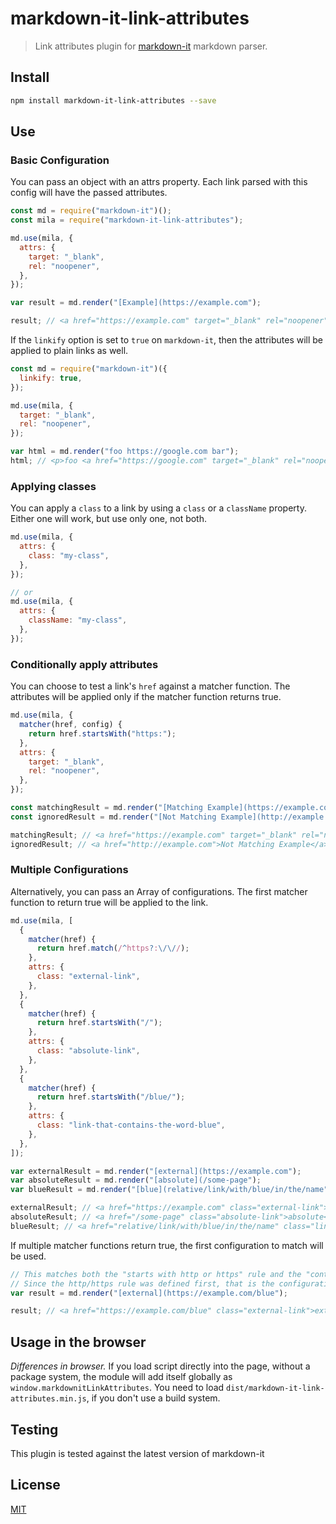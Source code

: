 # markdown-it-link-attributes

> Link attributes plugin for [markdown-it](https://github.com/markdown-it/markdown-it) markdown parser.

## Install

```bash
npm install markdown-it-link-attributes --save
```

## Use

### Basic Configuration

You can pass an object with an attrs property. Each link parsed with this config will have the passed attributes.

```js
const md = require("markdown-it")();
const mila = require("markdown-it-link-attributes");

md.use(mila, {
  attrs: {
    target: "_blank",
    rel: "noopener",
  },
});

var result = md.render("[Example](https://example.com");

result; // <a href="https://example.com" target="_blank" rel="noopener">Example</a>
```

If the `linkify` option is set to `true` on `markdown-it`, then the attributes will be applied to plain links as well.

```js
const md = require("markdown-it")({
  linkify: true,
});

md.use(mila, {
  target: "_blank",
  rel: "noopener",
});

var html = md.render("foo https://google.com bar");
html; // <p>foo <a href="https://google.com" target="_blank" rel="noopener">https://google.com</a> bar</p>
```

### Applying classes

You can apply a `class` to a link by using a `class` or a `className` property. Either one will work, but use only one, not both.

```js
md.use(mila, {
  attrs: {
    class: "my-class",
  },
});

// or
md.use(mila, {
  attrs: {
    className: "my-class",
  },
});
```

### Conditionally apply attributes

You can choose to test a link's `href` against a matcher function. The attributes will be applied only if the matcher function returns true.

```js
md.use(mila, {
  matcher(href, config) {
    return href.startsWith("https:");
  },
  attrs: {
    target: "_blank",
    rel: "noopener",
  },
});

const matchingResult = md.render("[Matching Example](https://example.com");
const ignoredResult = md.render("[Not Matching Example](http://example.com");

matchingResult; // <a href="https://example.com" target="_blank" rel="noopener">Matching Example</a>
ignoredResult; // <a href="http://example.com">Not Matching Example</a>
```

### Multiple Configurations

Alternatively, you can pass an Array of configurations. The first matcher function to return true will be applied to the link.

```js
md.use(mila, [
  {
    matcher(href) {
      return href.match(/^https?:\/\//);
    },
    attrs: {
      class: "external-link",
    },
  },
  {
    matcher(href) {
      return href.startsWith("/");
    },
    attrs: {
      class: "absolute-link",
    },
  },
  {
    matcher(href) {
      return href.startsWith("/blue/");
    },
    attrs: {
      class: "link-that-contains-the-word-blue",
    },
  },
]);

var externalResult = md.render("[external](https://example.com");
var absoluteResult = md.render("[absolute](/some-page");
var blueResult = md.render("[blue](relative/link/with/blue/in/the/name");

externalResult; // <a href="https://example.com" class="external-link">external</a>
absoluteResult; // <a href="/some-page" class="absolute-link">absolute</a>
blueResult; // <a href="relative/link/with/blue/in/the/name" class="link-that-contains-the-word-blue">blue</a>
```

If multiple matcher functions return true, the first configuration to match will be used.

```js
// This matches both the "starts with http or https" rule and the "contains the word blue" rule.
// Since the http/https rule was defined first, that is the configuration that is used.
var result = md.render("[external](https://example.com/blue");

result; // <a href="https://example.com/blue" class="external-link">external</a>
```

## Usage in the browser

_Differences in browser._ If you load script directly into the page, without a package system, the module will add itself globally as `window.markdownitLinkAttributes`.
You need to load `dist/markdown-it-link-attributes.min.js`, if you don't use a build system.

## Testing

This plugin is tested against the latest version of markdown-it

## License

[MIT](https://github.com/markdown-it/markdown-it-footnote/blob/master/LICENSE)
